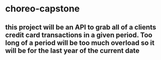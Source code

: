 # choreo-capstone

## this project will be an API to grab all of a clients credit card transactions in a given period. Too long of a period will be too much overload so it will be for the last year of the current date 
